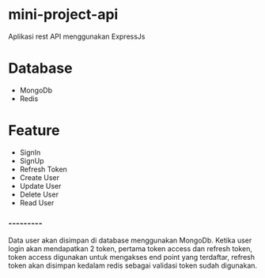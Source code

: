 # mini-project-api
Aplikasi rest API menggunakan ExpressJs

# Database
- MongoDb
- Redis

# Feature
- SignIn
- SignUp
- Refresh Token
- Create User
- Update User
- Delete User
- Read User

### ---------
Data user akan disimpan di database menggunakan MongoDb.
Ketika user login akan mendapatkan 2 token, pertama token access dan refresh token,
token access digunakan untuk mengakses end point yang terdaftar, refresh token akan disimpan kedalam redis
sebagai validasi token sudah digunakan.